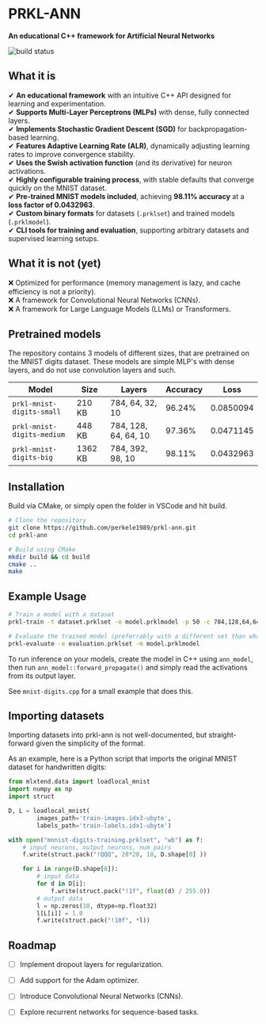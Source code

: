 # PRKL-ANN  
**An educational C++ framework for Artificial Neural Networks**  

![build status](https://github.com/perkele1989/prkl-ann/actions/workflows/cmake-multi-platform.yml/badge.svg)

## What it is  
✔ **An educational framework** with an intuitive C++ API designed for learning and experimentation.  
✔ **Supports Multi-Layer Perceptrons (MLPs)** with dense, fully connected layers.  
✔ **Implements Stochastic Gradient Descent (SGD)** for backpropagation-based learning.  
✔ **Features Adaptive Learning Rate (ALR)**, dynamically adjusting learning rates to improve convergence stability.  
✔ **Uses the Swish activation function** (and its derivative) for neuron activations.  
✔ **Highly configurable training process**, with stable defaults that converge quickly on the MNIST dataset.  
✔ **Pre-trained MNIST models included**, achieving **98.11% accuracy** at a **loss factor of 0.0432963**.  
✔ **Custom binary formats** for datasets (`.prklset`) and trained models (`.prklmodel`).  
✔ **CLI tools for training and evaluation**, supporting arbitrary datasets and supervised learning setups.  

## What it is not (yet)  
❌ Optimized for performance (memory management is lazy, and cache efficiency is not a priority).  
❌ A framework for Convolutional Neural Networks (CNNs).  
❌ A framework for Large Language Models (LLMs) or Transformers.  

## Pretrained models
The repository contains 3 models of different sizes, that are pretrained on the MNIST digits dataset. These models are simple MLP's with dense layers, and do not use convolution layers and such.

| Model | Size | Layers | Accuracy | Loss |
| ---| --- | --- | --- | --- |
|`prkl-mnist-digits-small`|210 KB|784, 64, 32, 10|96.24%|  0.0850094 |
|`prkl-mnist-digits-medium`|448 KB|784, 128, 64, 64, 10|97.36%|  0.0471145 |
|`prkl-mnist-digits-big`|1362 KB|784, 392, 98, 10|98.11%| 0.0432963 |

## Installation  

Build via CMake, or simply open the folder in VSCode and hit build.

```sh
# Clone the repository
git clone https://github.com/perkele1989/prkl-ann.git
cd prkl-ann

# Build using CMake
mkdir build && cd build
cmake ..
make
```

## Example Usage  
```sh
# Train a model with a dataset
prkl-train -t dataset.prklset -o model.prklmodel -p 50 -c 784,128,64,64,10

# Evaluate the trained model (preferrably with a different set than what you trained it on)
prkl-evaluate -e evaluation.prklset -m model.prklmodel
```

To run inference on your models, create the model in C++ using `ann_model`, then run `ann_model::forward_propagate()` and simply read the activations from its output layer.

See `mnist-digits.cpp` for a small example that does this.

## Importing datasets  

Importing datasets into prkl-ann is not well-documented, but straight-forward given the simplicity of the format.

As an example, here is a Python script that imports the original MNIST dataset for handwritten digits:

```python
from mlxtend.data import loadlocal_mnist
import numpy as np
import struct 

D, L = loadlocal_mnist(
        images_path='train-images.idx3-ubyte', 
        labels_path='train-labels.idx1-ubyte')

with open("mnnist-digits-training.prklset", "wb") as f:
    # input neurons, output neurons, num pairs 
    f.write(struct.pack("!QQQ", 28*28, 10, D.shape[0] ))

    for i in range(D.shape[0]):
        # input data
        for d in D[i]:
            f.write(struct.pack("!1f", float(d) / 255.0))
        # output data
        l = np.zeros(10, dtype=np.float32)
        l[L[i]] = 1.0
        f.write(struct.pack("!10f", *l))
```

## Roadmap  
- [ ] Implement dropout layers for regularization.  
- [ ] Add support for the Adam optimizer.  
- [ ] Introduce Convolutional Neural Networks (CNNs).  
- [ ] Explore recurrent networks for sequence-based tasks.  

